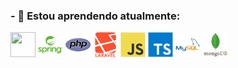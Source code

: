 ### - 🌱 Estou aprendendo atualmente:

<img src="https://cdn.jsdelivr.net/gh/devicons/devicon/icons/java/java-original.svg" width="40" height="40"/> <img src="https://github.com/devicons/devicon/blob/v2.15.1/icons/spring/spring-original-wordmark.svg" width="40" height="40"/> <img src="https://github.com/devicons/devicon/blob/v2.15.1/icons/php/php-original.svg" width="40" height="40"/> <img src="https://github.com/devicons/devicon/blob/v2.15.1/icons/laravel/laravel-plain-wordmark.svg" width="40" height="40"/> <img src="https://github.com/devicons/devicon/blob/v2.15.1/icons/javascript/javascript-original.svg" width="40" height="40"/> <img src="https://github.com/devicons/devicon/blob/v2.15.1/icons/typescript/typescript-original.svg" width="40" height="40"/> <img src="https://github.com/devicons/devicon/blob/v2.15.1/icons/mysql/mysql-original-wordmark.svg" width="40" height="40"/> <img src="https://github.com/devicons/devicon/blob/v2.15.1/icons/mongodb/mongodb-original-wordmark.svg" width="40" height="40"/>

<div>
<a href="https://github.com/dedsdead">
</div>

<!--
**dedsdead/dedsdead** is a ✨ _special_ ✨ repository because its `README.md` (this file) appears on your GitHub profile.

Here are some ideas to get you started:

- 🔭 I’m currently working on ...
- 🌱 I’m currently learning ...
- 👯 I’m looking to collaborate on ...
- 🤔 I’m looking for help with ...
- 💬 Ask me about ...
- 📫 How to reach me: ...
- 😄 Pronouns: ...
- ⚡ Fun fact: ...
-->
